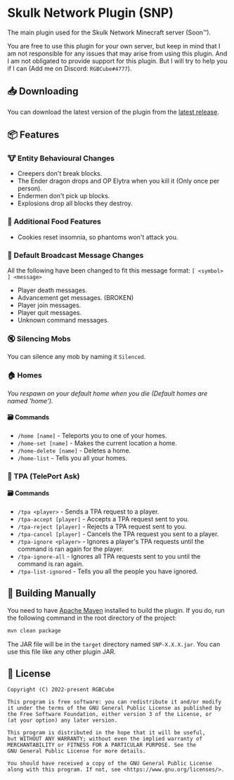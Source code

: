 # Skulk Network Plugin (SNP)

The main plugin used for the Skulk Network Minecraft server (Soon™).

You are free to use this plugin for your own server, but keep in mind that I am not responsible for
any issues that may arise from using this plugin. And I am not obligated to provide support for
this plugin. But I will try to help you if I can (Add me on Discord: `RGBCube#4777`).

## 📥 Downloading

You can download the latest version of the plugin from
the [latest release](https://github.com/Skulk-Network/Plugin/releases/latest).

## 📦 Features

### 🐮 Entity Behavioural Changes

* Creepers don't break blocks.
* The Ender dragon drops and OP Elytra when you kill it (Only once per person).
* Endermen don't pick up blocks.
* Explosions drop all blocks they destroy.

### 🧀 Additional Food Features

* Cookies reset insomnia, so phantoms won't attack you.

### 📣 Default Broadcast Message Changes

All the following have been changed to fit this message format: `[ <symbol> ] <message>`

* Player death messages.
* Advancement get messages. (BROKEN)
* Player join messages.
* Player quit messages.
* Unknown command messages.

### 🔇 Silencing Mobs

You can silence any mob by naming it `Silenced`.

### 🏠 Homes

*You respawn on your default home when you die (Default homes are named 'home').*

#### 🗃️ Commands

* `/home [name]` - Teleports you to one of your homes.
* `/home-set [name]` - Makes the current location a home.
* `/home-delete [name]` - Deletes a home.
* `/home-list` - Tells you all your homes.

### 📍 TPA (TelePort Ask)

#### 🗃️ Commands

* `/tpa <player>` - Sends a TPA request to a player.
* `/tpa-accept [player]` - Accepts a TPA request sent to you.
* `/tpa-reject [player]` - Rejects a TPA request sent to you.
* `/tpa-cancel [player]` - Cancels the TPA request you sent to a player.
* `/tpa-ignore <player>` - Ignores a player's TPA requests until the command is ran again for the
  player.
* `/tpa-ignore-all` - Ignores all TPA requests sent to you until the command is ran again.
* `/tpa-list-ignored` - Tells you all the people you have ignored.

## 🧱 Building Manually

You need to have [Apache Maven](https://maven.apache.org/) installed to build the plugin.
If you do, run the following command in the root directory of the project:

```bash
mvn clean package
```

The JAR file will be in the `target` directory named `SNP-X.X.X.jar`.
You can use this file like any other plugin JAR.

## 📄 License

```
Copyright (C) 2022-present RGBCube

This program is free software: you can redistribute it and/or modify
it under the terms of the GNU General Public License as published by
the Free Software Foundation, either version 3 of the License, or
(at your option) any later version.

This program is distributed in the hope that it will be useful,
but WITHOUT ANY WARRANTY; without even the implied warranty of
MERCHANTABILITY or FITNESS FOR A PARTICULAR PURPOSE. See the
GNU General Public License for more details.

You should have received a copy of the GNU General Public License
along with this program. If not, see <https://www.gnu.org/licenses/>.
```
